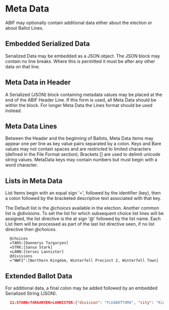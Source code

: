 # Meta Data

ABIF may optionally contain additional data either about the election or about Ballot Lines.

## Embedded Serialized Data

Serialized Data may be embedded as a JSON object. The JSON block may contain no line breaks. Where this is permitted it must be after any other data on that line.

## Meta Data in Header

A Serialized (JSON) block containing metadata values may be placed at the end of the ABIF Header Line. If this form is used, all Meta Data should be within the block. For longer Meta Data the Lines format should be used instead.

## Meta Data Lines

Between the Header and the beginning of Ballots, Meta Data items may appear one per line as key value pairs separated by a colon. Keys and Bare values may not contain spaces and are restricted to limited characters (defined in the File Format section). Brackets [] are used to delimit unicode string values. MetaData keys may contain numbers but must begin with a word character.

## Lists in Meta Data

List Items begin with an equal sign '=', followed by the identifier (key), then a colon followed by the bracketed descriptive text associated with that key.

The Default list is the *@choices* available in the election. Another common list is *@divisions*. To set the list for which subsequent choice list lines will be assigned, the list directive is the at sign '@' followed by the list name. Each List Item will be processed as part of the last list directive seen, if no list directive then *@choices*.

```
  @choices
  =TARG:[Daenerys Targaryen]
  =STRK:[Sansa Stark]
  =LANN:[Cersei Lannister]
  @divisions
  ="NWF2":[Northern Kingdom, Winterfell Precinct 2, Winterfell Town]
```

## Extended Ballot Data

For additional data, a final colon may be added followed by an embedded Serialized String (JSON).

```JSON
  11:STARK>TARGARYEN>LANNISTER:{"division": "FLEABOTTOM4", "city": "King's Landing" }
```
